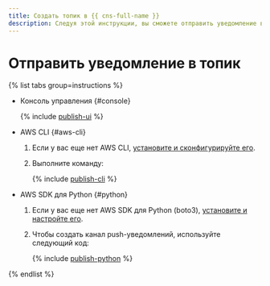 ```yaml
---
title: Создать топик в {{ cns-full-name }}
description: Следуя этой инструкции, вы сможете отправить уведомление всем эндпоинтам, подписанным на топик.
---
```


# Отправить уведомление в топик

{% list tabs group=instructions %}

- Консоль управления {#console}

  {% include [publish-ui](../../../_includes/notifications/publish-ui.md) %}

- AWS CLI {#aws-cli}

  1. Если у вас еще нет AWS CLI, [установите и сконфигурируйте его](../../../storage/tools/aws-cli.md).
  1. Выполните команду:

     {% include [publish-cli](../../../_includes/notifications/publish-cli.md) %}

- AWS SDK для Python {#python}

  1. Если у вас еще нет AWS SDK для Python (boto3), [установите и настройте его](../../tools/sdk-python.md#aws-sdk).
  1. Чтобы создать канал push-уведомлений, используйте следующий код:

     {% include [publish-python](../../../_includes/notifications/publish-python.md) %}

{% endlist %}